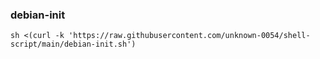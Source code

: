 ### debian-init
```
sh <(curl -k 'https://raw.githubusercontent.com/unknown-0054/shell-script/main/debian-init.sh')
```
